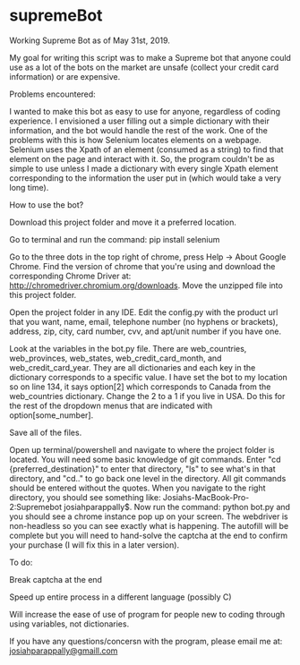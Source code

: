 # supremeBot

Working Supreme Bot as of May 31st, 2019.

My goal for writing this script was to make a Supreme bot that anyone could use as a lot of the bots on the market are unsafe (collect your credit card information) or are expensive. 

Problems encountered:

I wanted to make this bot as easy to use for anyone, regardless of coding experience. I envisioned a user filling out a simple dictionary with their information, and the bot would handle the rest of the work. One of the problems with this is how Selenium locates elements on a webpage. Selenium uses the Xpath of an element (consumed as a string) to find that element on the page and interact with it. So, the program couldn't be as simple to use unless I made a dictionary with every single Xpath element corresponding to the information the user put in (which would take a very long time). 

How to use the bot?

Download this project folder and move it a preferred location. 

Go to terminal and run the command: pip install selenium

Go to the three dots in the top right of chrome, press Help -> About Google Chrome. Find the version of chrome that you're using and download the corresponding Chrome Driver at: http://chromedriver.chromium.org/downloads. Move the unzipped file into this project folder.

Open the project folder in any IDE. Edit the config.py with the product url that you want, name, email, telephone number (no hyphens or brackets), address, zip, city, card number, cvv, and apt/unit number if you have one. 

Look at the variables in the bot.py file. There are web_countries, web_provinces, web_states, web_credit_card_month, and web_credit_card_year. They are all dictionaries and each key in the dictionary corresponds to a specific value. I have set the bot to my location so on line 134, it says option[2] which corresponds to Canada from the web_countries dictionary. Change the 2 to a 1 if you live in USA. Do this for the rest of the dropdown menus that are indicated with option[some_number]. 

Save all of the files. 

Open up terminal/powershell and navigate to where the project folder is located. You will need some basic knowledge of git commands. Enter "cd {preferred_destination}" to enter that directory, "ls" to see what's in that directory, and "cd.." to go back one level in the directory. All git commands should be entered without the quotes. When you navigate to the right directory, you should see something like: Josiahs-MacBook-Pro-2:Supremebot josiahparappally$. Now run the command: python bot.py and you should see a chrome instance pop up on your screen. The webdriver is non-headless so you can see exactly what is happening. The autofill will be complete but you will need to hand-solve the captcha at the end to confirm your purchase (I will fix this in a later version). 

To do:

Break captcha at the end

Speed up entire process in a different language (possibly C)

Will increase the ease of use of program for people new to coding through using variables, not dictionaries. 

If you have any questions/concersn with the program, please email me at: josiahparappally@gmaill.com
